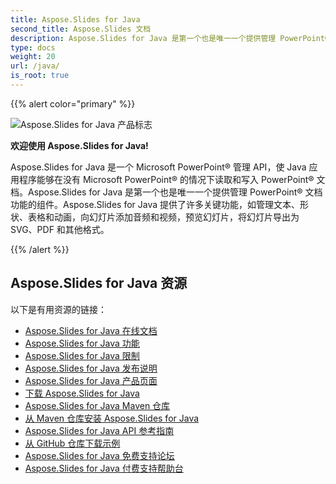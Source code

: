 ```yaml
---
title: Aspose.Slides for Java
second_title: Aspose.Slides 文档
description: Aspose.Slides for Java 是第一个也是唯一一个提供管理 PowerPoint® 文档功能的组件。Aspose.Slides for Java 提供了许多关键功能，如管理文本、形状、将幻灯片导出为 SVG、PDF 和其他格式。
type: docs
weight: 20
url: /java/
is_root: true
---
```


{{% alert color="primary" %}}

![Aspose.Slides for Java 产品标志](home_1.png)

**欢迎使用 Aspose.Slides for Java!**

Aspose.Slides for Java 是一个 Microsoft PowerPoint® 管理 API，使 Java 应用程序能够在没有 Microsoft PowerPoint® 的情况下读取和写入 PowerPoint® 文档。Aspose.Slides for Java 是第一个也是唯一一个提供管理 PowerPoint® 文档功能的组件。Aspose.Slides for Java 提供了许多关键功能，如管理文本、形状、表格和动画，向幻灯片添加音频和视频，预览幻灯片，将幻灯片导出为 SVG、PDF 和其他格式。

{{% /alert %}}

## **Aspose.Slides for Java 资源**

以下是有用资源的链接：

- [Aspose.Slides for Java 在线文档](/slides/java/)
- [Aspose.Slides for Java 功能](/slides/java/features-overview/)
- [Aspose.Slides for Java 限制](/slides/java/known-issues/)
- [Aspose.Slides for Java 发布说明](https://releases.aspose.com/slides/java/release-notes/)
- [Aspose.Slides for Java 产品页面](https://products.aspose.com/slides/java/)
- [下载 Aspose.Slides for Java](https://releases.aspose.com/slides/java/)
- [Aspose.Slides for Java Maven 仓库](https://releases.aspose.com/java/repo/com/aspose/aspose-slides/)
- [从 Maven 仓库安装 Aspose.Slides for Java](/slides/java/installation/)
- [Aspose.Slides for Java API 参考指南](https://reference.aspose.com/slides/java)
- [从 GitHub 仓库下载示例](https://github.com/aspose-slides/Aspose.Slides-for-Java)
- [Aspose.Slides for Java 免费支持论坛](https://forum.aspose.com/c/slides/11)
- [Aspose.Slides for Java 付费支持帮助台](https://helpdesk.aspose.com/)